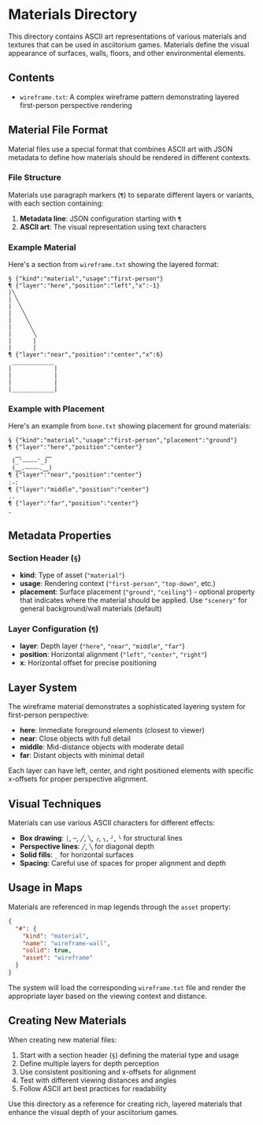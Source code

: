# Materials Directory

This directory contains ASCII art representations of various materials and textures that can be used in asciitorium games. Materials define the visual appearance of surfaces, walls, floors, and other environmental elements.

## Contents

- `wireframe.txt`: A complex wireframe pattern demonstrating layered first-person perspective rendering

## Material File Format

Material files use a special format that combines ASCII art with JSON metadata to define how materials should be rendered in different contexts.

### File Structure

Materials use paragraph markers (`¶`) to separate different layers or variants, with each section containing:

1. **Metadata line**: JSON configuration starting with `¶`
2. **ASCII art**: The visual representation using text characters

### Example Material

Here's a section from `wireframe.txt` showing the layered format:

```text
§ {"kind":"material","usage":"first-person"}
¶ {"layer":"here","position":"left","x":-1}
|╲
| ╲
|  ╲
|   ╲
|    ╲
|     ╲
|      ╲
|      |
|      |
¶ {"layer":"near","position":"center","x":6}
 ____________
|            |
|            |
|            |
|____________|
```

### Example with Placement

Here's an example from `bone.txt` showing placement for ground materials:

```text
§ {"kind":"material","usage":"first-person","placement":"ground"}
¶ {"layer":"here","position":"center"}
  ⎽       ⎽
 (_'⎯⎯⎯⎯⎯'_)
 (⎽.⎯⎯⎯⎯⎯.⎽)
¶ {"layer":"near","position":"center"}
:‧‧:
¶ {"layer":"middle","position":"center"}
..
¶ {"layer":"far","position":"center"}
‥
```

## Metadata Properties

### Section Header (`§`)

- **kind**: Type of asset (`"material"`)
- **usage**: Rendering context (`"first-person"`, `"top-down"`, etc.)
- **placement**: Surface placement (`"ground"`, `"ceiling"`) - optional property that indicates where the material should be applied. Use `"scenery"` for general background/wall materials (default)

### Layer Configuration (`¶`)

- **layer**: Depth layer (`"here"`, `"near"`, `"middle"`, `"far"`)
- **position**: Horizontal alignment (`"left"`, `"center"`, `"right"`)
- **x**: Horizontal offset for precise positioning

## Layer System

The wireframe material demonstrates a sophisticated layering system for first-person perspective:

- **here**: Immediate foreground elements (closest to viewer)
- **near**: Close objects with full detail
- **middle**: Mid-distance objects with moderate detail
- **far**: Distant objects with minimal detail

Each layer can have left, center, and right positioned elements with specific x-offsets for proper perspective alignment.

## Visual Techniques

Materials can use various ASCII characters for different effects:

- **Box drawing**: `|`, `─`, `╱`, `╲`, `╭`, `╮`, `╯`, `╰` for structural lines
- **Perspective lines**: `╱`, `╲` for diagonal depth
- **Solid fills**: `_` for horizontal surfaces
- **Spacing**: Careful use of spaces for proper alignment and depth

## Usage in Maps

Materials are referenced in map legends through the `asset` property:

```json
{
  "#": {
    "kind": "material",
    "name": "wireframe-wall",
    "solid": true,
    "asset": "wireframe"
  }
}
```

The system will load the corresponding `wireframe.txt` file and render the appropriate layer based on the viewing context and distance.

## Creating New Materials

When creating new material files:

1. Start with a section header (`§`) defining the material type and usage
2. Define multiple layers for depth perception
3. Use consistent positioning and x-offsets for alignment
4. Test with different viewing distances and angles
5. Follow ASCII art best practices for readability

Use this directory as a reference for creating rich, layered materials that enhance the visual depth of your asciitorium games.
